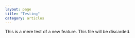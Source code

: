 ```yaml
---
layout: page
title: "Testing"
category: articles
---
```


This is a mere test of a new feature. This file will be discarded.
